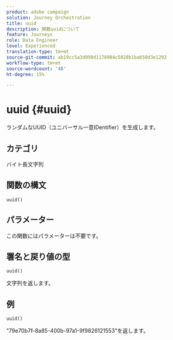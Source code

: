 ```yaml
---
product: adobe campaign
solution: Journey Orchestration
title: uuid
description: 関数uuidについて
feature: Journeys
role: Data Engineer
level: Experienced
translation-type: tm+mt
source-git-commit: ab19cc5a3d998d1178984c5028b1ba650d3e1292
workflow-type: tm+mt
source-wordcount: '46'
ht-degree: 15%

---
```



# uuid {#uuid}

ランダムなUUID（ユニバーサル一意IDentifier）を生成します。

## カテゴリ

 バイト長文字列

## 関数の構文

`uuid()`

## パラメーター

この関数にはパラメーターは不要です。

## 署名と戻り値の型

`uuid()`

文字列を返します。

## 例

`uuid()`

&quot;79e70b7f-8a85-400b-97a1-9f9826121553&quot;を返します。
